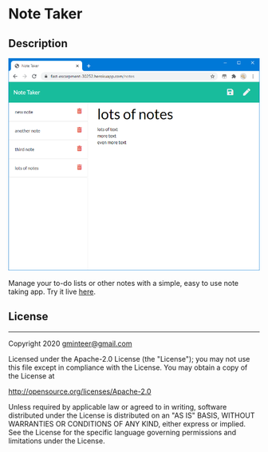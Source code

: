 # Note Taker

## Description

![screenshot](doc/assets/screenshot.png)

Manage your to-do lists or other notes with a simple, easy to use note taking app. Try it live [here](https://fast-escarpment-30252.herokuapp.com/).

## License

---

Copyright 2020 gminteer@gmail.com

Licensed under the Apache-2.0 License (the "License");
you may not use this file except in compliance with the License.
You may obtain a copy of the License at

<http://opensource.org/licenses/Apache-2.0>

Unless required by applicable law or agreed to in writing, software
distributed under the License is distributed on an "AS IS" BASIS,
WITHOUT WARRANTIES OR CONDITIONS OF ANY KIND, either express or implied.
See the License for the specific language governing permissions and
limitations under the License.
